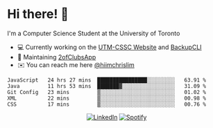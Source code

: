 # Hi there! 👋
I'm a Computer Science Student at the University of Toronto

- 💻 Currently working on the [UTM-CSSC Website](https://github.com/UTM-CSSC) and [BackupCLI](https://github.com/BackupHub/BackupCLI)
- 🔨 Maintaining [2ofClubsApp](https://github.com/2ofClubsApp)
- ✉️ You can reach me here [@hiimchrislim](mailto:hello@hiimchrislim.co)

<!--START_SECTION:waka-->
```text
JavaScript   24 hrs 27 mins  ████████████████░░░░░░░░░   63.91 % 
Java         11 hrs 53 mins  ███████▓░░░░░░░░░░░░░░░░░   31.09 % 
Git Config   23 mins         ▒░░░░░░░░░░░░░░░░░░░░░░░░   01.02 % 
XML          22 mins         ▒░░░░░░░░░░░░░░░░░░░░░░░░   00.98 % 
CSS          17 mins         ▒░░░░░░░░░░░░░░░░░░░░░░░░   00.76 % 
```
<!--END_SECTION:waka-->

<div align="center">
<a href="https://www.linkedin.com/in/hiimchrislim" target="_blank"><img src="https://img.shields.io/badge/LinkedIn-%230077B5.svg?&style=flat-square&logo=linkedin&logoColor=white" alt="LinkedIn"></a>
<a href="https://open.spotify.com/user/clim1231" target="_blank"><img src="https://img.shields.io/badge/Spotify-%231ED760.svg?&style=flat-square&logo=spotify&logoColor=white" alt="Spotify"></a>

</div>

